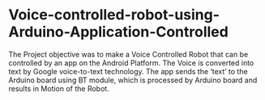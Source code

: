 # Voice-controlled-robot-using-Arduino-Application-Controlled
The Project objective was to make a Voice Controlled Robot that can be controlled by an app on the Android Platform. The Voice is converted into text by Google voice-to-text technology. The app sends the ‘text’ to the Arduino board using BT module, which is processed by Arduino board and results in Motion of the Robot.
